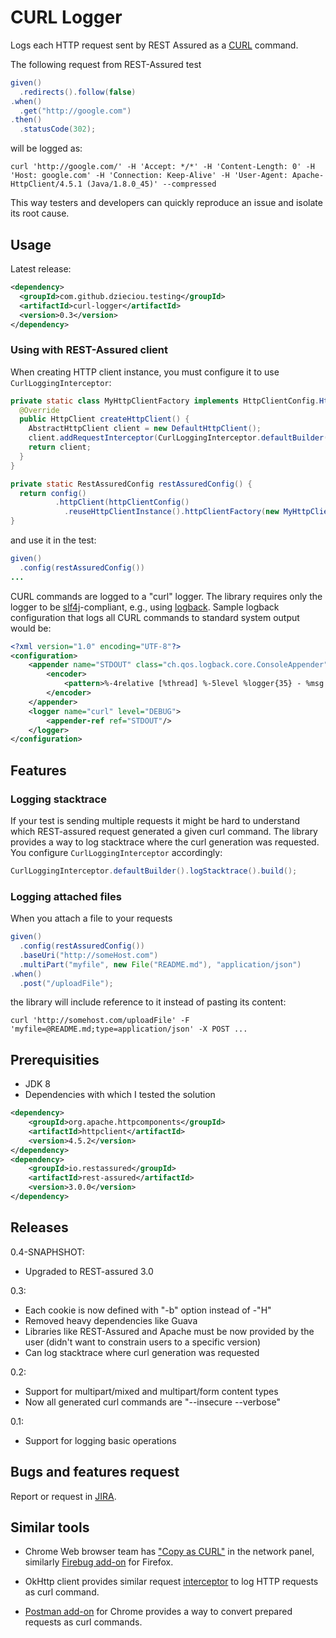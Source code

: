 # CURL Logger

Logs each HTTP request sent by REST Assured as a [CURL][1] command.

The following request from REST-Assured test
```java  
given()
  .redirects().follow(false)
.when()
  .get("http://google.com")
.then()
  .statusCode(302); 
```
will be logged as:
```
curl 'http://google.com/' -H 'Accept: */*' -H 'Content-Length: 0' -H 'Host: google.com' -H 'Connection: Keep-Alive' -H 'User-Agent: Apache-HttpClient/4.5.1 (Java/1.8.0_45)' --compressed 
```

This way testers and developers can quickly reproduce an issue and isolate its root cause. 

## Usage

Latest release:

```xml
<dependency>
  <groupId>com.github.dzieciou.testing</groupId>
  <artifactId>curl-logger</artifactId>
  <version>0.3</version>
</dependency>
```
   
### Using with REST-Assured client 
    
When creating HTTP client instance, you must configure it to use `CurlLoggingInterceptor`:
    
```java
private static class MyHttpClientFactory implements HttpClientConfig.HttpClientFactory {
  @Override
  public HttpClient createHttpClient() {
    AbstractHttpClient client = new DefaultHttpClient();
    client.addRequestInterceptor(CurlLoggingInterceptor.defaultBuilder().build());
    return client;
  }
}

private static RestAssuredConfig restAssuredConfig() {
  return config()
          .httpClient(httpClientConfig()
            .reuseHttpClientInstance().httpClientFactory(new MyHttpClientFactory()));
}

```   
 
and use it in the test:
```java  
given()
  .config(restAssuredConfig())
...
```

CURL commands are logged to a "curl" logger. The library requires only the logger to be [slf4j][4]-compliant, e.g.,
using [logback][5]. Sample logback configuration that logs all CURL commands to standard system output would be:
```xml
<?xml version="1.0" encoding="UTF-8"?>
<configuration>
    <appender name="STDOUT" class="ch.qos.logback.core.ConsoleAppender">
        <encoder>
            <pattern>%-4relative [%thread] %-5level %logger{35} - %msg %n</pattern>
        </encoder>
    </appender>
    <logger name="curl" level="DEBUG">
        <appender-ref ref="STDOUT"/>
    </logger>
</configuration>
```

## Features

### Logging stacktrace

If your test is sending multiple requests it might be hard to understand which REST-assured request generated a given 
curl command. The library provides a way to log stacktrace where the curl generation was requested. You configure 
`CurlLoggingInterceptor` accordingly:

```java
CurlLoggingInterceptor.defaultBuilder().logStacktrace().build();
```

### Logging attached files

When you attach a file to your requests

```java
given()
  .config(restAssuredConfig())
  .baseUri("http://someHost.com")
  .multiPart("myfile", new File("README.md"), "application/json")
.when()
  .post("/uploadFile");
```

the library will include reference to it instead of pasting its content:
```
curl 'http://somehost.com/uploadFile' -F 'myfile=@README.md;type=application/json' -X POST ...
```

## Prerequisities

* JDK 8
* Dependencies with which I tested the solution

```xml
<dependency>
    <groupId>org.apache.httpcomponents</groupId>
    <artifactId>httpclient</artifactId>
    <version>4.5.2</version>
</dependency>
<dependency>
    <groupId>io.restassured</groupId>
    <artifactId>rest-assured</artifactId>
    <version>3.0.0</version>
</dependency>
```

## Releases

0.4-SNAPHSHOT:
 
 * Upgraded to REST-assured 3.0

0.3:

 * Each cookie is now defined with "-b" option instead of -"H"
 * Removed heavy dependencies like Guava
 * Libraries like REST-Assured and Apache must be now provided by the user (didn't want to constrain users to a specific version)
 * Can log stacktrace where curl generation was requested

0.2:

 * Support for multipart/mixed and multipart/form content types
 * Now all generated curl commands are "--insecure --verbose"
 
0.1:

 * Support for logging basic operations

## Bugs and features request

Report or request in [JIRA][2].

## Similar tools
  
* Chrome Web browser team has ["Copy as CURL"][7] in the network panel, similarly [Firebug add-on][8] for Firefox.
* OkHttp client provides similar request [interceptor][3] to log HTTP requests as curl command. 
* [Postman add-on][6] for Chrome provides a way to convert prepared requests as curl commands.


  [1]: https://curl.haxx.se/
  [2]: https://github.com/dzieciou/curl-logger/issues
  [3]: https://github.com/mrmike/Ok2Curl 
  [4]: http://www.slf4j.org/
  [5]: http://logback.qos.ch/
  [6]: https://www.getpostman.com/docs/creating_curl
  [7]: https://coderwall.com/p/-fdgoq/chrome-developer-tools-adds-copy-as-curl
  [8]: http://www.softwareishard.com/blog/planet-mozilla/firebug-tip-resend-http-request/
